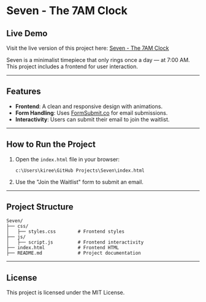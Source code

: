 # Seven - The 7AM Clock

## Live Demo
Visit the live version of this project here: [Seven - The 7AM Clock](https://MKSourabh.github.io/Seven)

Seven is a minimalist timepiece that only rings once a day — at 7:00 AM. This project includes a frontend for user interaction.

---

## **Features**
- **Frontend**: A clean and responsive design with animations.
- **Form Handling**: Uses [FormSubmit.co](https://formsubmit.co) for email submissions.
- **Interactivity**: Users can submit their email to join the waitlist.

---

## **How to Run the Project**

1. Open the `index.html` file in your browser:
   ```
   c:\Users\kiree\GitHub Projects\Seven\index.html
   ```

2. Use the "Join the Waitlist" form to submit an email.

---

## **Project Structure**
```
Seven/
├── css/
│   ├── styles.css        # Frontend styles
├── js/
│   ├── script.js         # Frontend interactivity
├── index.html            # Frontend HTML
├── README.md             # Project documentation
```

---

## **License**
This project is licensed under the MIT License.
